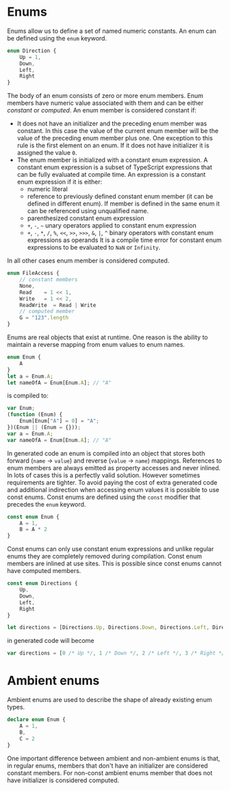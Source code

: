 # Enums

Enums allow us to define a set of named numeric constants.
An enum can be defined using the `enum` keyword.

```ts
enum Direction {
    Up = 1,
    Down,
    Left,
    Right
}
```

The body of an enum consists of zero or more enum members.
Enum members have numeric value associated with them and can be either *constant* or *computed*.
An enum member is considered constant if:

* It does not have an initializer and the preceding enum member was constant.
    In this case the value of the current enum member will be the value of the preceding enum member plus one.
    One exception to this rule is the first element on an enum.
    If it does not have initializer it is assigned the value `0`.
* The enum member is initialized with a constant enum expression.
    A constant enum expression is a subset of TypeScript expressions that can be fully evaluated at compile time.
    An expression is a constant enum expression if it is either:
    * numeric literal
    * reference to previously defined constant enum member (it can be defined in different enum).
        If member is defined in the same enum it can be referenced using unqualified name.
    * parenthesized constant enum expression
    * `+`, `-`, `~` unary operators applied to constant enum expression
    * `+`, `-`, `*`, `/`, `%`, `<<`, `>>`, `>>>`, `&`, `|`, `^` binary operators with constant enum expressions as operands
    It is a compile time error for constant enum expressions to be evaluated to `NaN` or `Infinity`.

In all other cases enum member is considered computed.

```ts
enum FileAccess {
    // constant members
    None,
    Read    = 1 << 1,
    Write   = 1 << 2,
    ReadWrite  = Read | Write
    // computed member
    G = "123".length
}
```

Enums are real objects that exist at runtime.
One reason is the ability to maintain a reverse mapping from enum values to enum names.

```ts
enum Enum {
    A
}
let a = Enum.A;
let nameOfA = Enum[Enum.A]; // "A"
```

is compiled to:

```js
var Enum;
(function (Enum) {
    Enum[Enum["A"] = 0] = "A";
})(Enum || (Enum = {}));
var a = Enum.A;
var nameOfA = Enum[Enum.A]; // "A"
```

In generated code an enum is compiled into an object that stores both forward (`name` -> `value`) and reverse (`value` -> `name`) mappings.
References to enum members are always emitted as property accesses and never inlined.
In lots of cases this is a perfectly valid solution.
However sometimes requirements are tighter.
To avoid paying the cost of extra generated code and additional indirection when accessing enum values it is possible to use const enums.
Const enums are defined using the `const` modifier that precedes the `enum` keyword.

```ts
const enum Enum {
    A = 1,
    B = A * 2
}
```

Const enums can only use constant enum expressions and unlike regular enums they are completely removed during compilation.
Const enum members are inlined at use sites.
This is possible since const enums cannot have computed members.

```ts
const enum Directions {
    Up,
    Down,
    Left,
    Right
}

let directions = [Directions.Up, Directions.Down, Directions.Left, Directions.Right]
```

in generated code will become

```js
var directions = [0 /* Up */, 1 /* Down */, 2 /* Left */, 3 /* Right */];
```

# Ambient enums

Ambient enums are used to describe the shape of already existing enum types.

```ts
declare enum Enum {
    A = 1,
    B,
    C = 2
}
```

One important difference between ambient and non-ambient enums is that, in regular enums, members that don't have an initializer are considered constant members.
For non-const ambient enums member that does not have initializer is considered computed.
